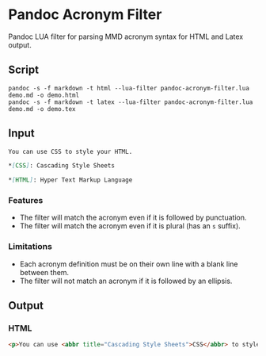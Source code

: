 # Pandoc Acronym Filter

Pandoc LUA filter for parsing MMD acronym syntax for HTML and Latex output.

## Script

```
pandoc -s -f markdown -t html --lua-filter pandoc-acronym-filter.lua demo.md -o demo.html
pandoc -s -f markdown -t latex --lua-filter pandoc-acronym-filter.lua demo.md -o demo.tex
```

## Input

```md
You can use CSS to style your HTML.

*[CSS]: Cascading Style Sheets

*[HTML]: Hyper Text Markup Language
```

### Features

* The filter will match the acronym even if it is followed by punctuation.
* The filter will match the acronym even if it is plural (has an `s` suffix).

### Limitations

* Each acronym definition must be on their own line with a blank line between them.
* The filter will not match an acronym if it is followed by an ellipsis.

## Output

### HTML

```html
<p>You can use <abbr title="Cascading Style Sheets">CSS</abbr> to style your <abbr title="HyperText Markup Language">HTML</abbr>.</p>
```
